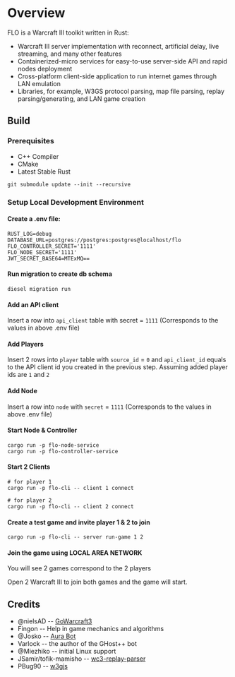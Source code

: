 # Overview

FLO is a Warcraft III toolkit written in Rust:

- Warcraft III server implementation with reconnect, artificial delay, live streaming, and many other features
- Containerized-micro services for easy-to-use server-side API and rapid nodes deployment
- Cross-platform client-side application to run internet games through LAN emulation
- Libraries, for example, W3GS protocol parsing, map file parsing, replay parsing/generating, and LAN game creation

## Build

### Prerequisites

- C++ Compiler
- CMake
- Latest Stable Rust

```
git submodule update --init --recursive
```

### Setup Local Development Environment

#### Create a .env file:
```
RUST_LOG=debug
DATABASE_URL=postgres://postgres:postgres@localhost/flo
FLO_CONTROLLER_SECRET='1111'
FLO_NODE_SECRET='1111'
JWT_SECRET_BASE64=MTExMQ==
```

#### Run migration to create db schema

```
diesel migration run
```

#### Add an API client
Insert a row into `api_client` table with secret = `1111` (Corresponds to the values in above .env file)

#### Add Players
Insert 2 rows into `player` table with `source_id` = `0` and `api_client_id` equals to the API client id you created in the previous step.
Assuming added player ids are `1` and `2`

#### Add Node
Insert a row into `node` with `secret` = `1111` (Corresponds to the values in above .env file)

#### Start Node & Controller
```
cargo run -p flo-node-service
cargo run -p flo-controller-service
```

#### Start 2 Clients
```
# for player 1
cargo run -p flo-cli -- client 1 connect

# for player 2
cargo run -p flo-cli -- client 2 connect
```

#### Create a test game and invite player 1 & 2 to join 

```
cargo run -p flo-cli -- server run-game 1 2
```

#### Join the game using LOCAL AREA NETWORK

You will see 2 games correspond to the 2 players

Open 2 Warcraft III to join both games and the game will start.

## Credits

- @nielsAD -- [GoWarcraft3](https://github.com/nielsAD/gowarcraft3)
- Fingon -- Help in game mechanics and algorithms
- @Josko -- [Aura Bot](https://github.com/Josko/aura-bot)
- Varlock -- the author of the GHost++ bot
- @Miezhiko -- initial Linux support
- JSamir/tofik-mamisho -- [wc3-replay-parser](https://github.com/JSamir/wc3-replay-parser)
- PBug90 -- [w3gjs](hhttps://github.com/PBug90/w3gjs)
